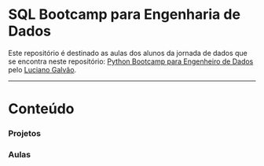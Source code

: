 # SQL Bootcamp para Engenharia de Dados

Este repositório é destinado as aulas dos alunos da jornada de dados que se encontra neste repositório: [Python Bootcamp para Engenheiro de Dados](https://github.com/lvgalvao/data-engineering-roadmap/tree/main/Bootcamp%20-%20SQL%20e%20Analytics) pelo [Luciano Galvão](https://github.com/lvgalvao).

 ------------------------
# Conteúdo

### Projetos

### Aulas